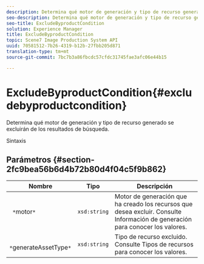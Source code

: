 ```yaml
---
description: Determina qué motor de generación y tipo de recurso generado se excluirán de los resultados de búsqueda.
seo-description: Determina qué motor de generación y tipo de recurso generado se excluirán de los resultados de búsqueda.
seo-title: ExcludeByproductCondition
solution: Experience Manager
title: ExcludeByproductCondition
topic: Scene7 Image Production System API
uuid: 70581512-7b26-4319-b12b-27fbb205d871
translation-type: tm+mt
source-git-commit: 7bc7b3a86fbcdc57cfdc31745fae3afc06e44b15

---
```



# ExcludeByproductCondition{#excludebyproductcondition}

Determina qué motor de generación y tipo de recurso generado se excluirán de los resultados de búsqueda.

Sintaxis

## Parámetros {#section-2fc9bea56b6d4b72b80d4f04c5f9b862}

| Nombre | Tipo | Descripción |
|---|---|---|
| ` *`motor`*` | `xsd:string` | Motor de generación que ha creado los recursos que desea excluir. Consulte Información de generación para conocer los valores. |
| ` *`generateAssetType`*` | `xsd:string` | Tipo de recurso excluido. Consulte Tipos de recursos para conocer los valores. |

